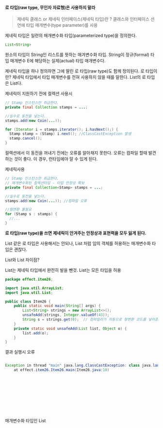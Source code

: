 #### 로 타입(raw type, 무인자 자료형)은 사용하지 말라

> 제네릭 클래스 or 제네릭 인터페이스(제네릭 타입)란 ?
> 클래스와 인터페이스 선언에 타입 매개변수(type parameter)를 사용

제네릭 타입은 일련의 매개변수화 타입(parameterized type)을 정의한다.

```java
List<String>
```
원소의 타입이 String인 리스트를 뜻하는 매겨변수화 타입.
String이 정규(formal) 타입 매개변수 E에 해당하는 실제(actual) 타입 매개변수다.

제네릭 타입을 하나 정의하면 그에 딸린 로 타입(raw type)도 함께 정의된다.
로 타입이란?
제네릭 타입에서 타입 매개변수를 전혀 사용하지 않을 때를 말한다.
List<E>의 로 타입은 List다.

제네릭이 지원하기 전에 컬렉션 사용시
```java
// Stamp 인스턴스만 취급한다.
private final Collection stamps = ...;

//실수로 동전을 넣는다.
stamps.add(new Coin(...));

for (Iterator i = stamps.iterator(); i.hasNext();) {
  Stamp stamp = (Stamp) i.next(); //ClassCastException 발생
  stamp.cancel();
}
```
컬렉션에서 이 동전을 꺼내기 전에는 오류를 알아채지 못한다.
오류는 컴파일 할때 발견하는 것이 좋다.
이 경우, 런타임에야 알 수 있게 된다.

제네릭사용
```java
// Stamp 인스턴스만 취급한다.
// 매개변수화된 컬렉션타입 - 타입 안정성 확보
private final Collection<Stamp> stamps = ...;

//실수로 동전을 넣는다.
stamps.add(new Coin(...)); //컴파일 오류

//형변환 불필요
for (Stamp s : stamps) {
  //...
}

```
**로 타입(raw type)을 쓰면 제네릭이 안겨주는 안정상과 표현력을 모두 잃게 된다.**

List 같은 로 타입은 사용해서는 안되나, List<Object> 처럼 임의 객체를 허용하는 매개변수화 타입은 괜찮다.

List와 List<Object> 차이점?

List는 제네릭 타입에서 완전히 발을 뺀것.
List<Object>는 모든 타입을 허용

```java
package effect.item26;

import java.util.ArrayList;
import java.util.List;

public class Item26 {
    public static void main(String[] args) {
        List<String> strings = new ArrayList<>();
        unsafeAdd(strings, Integer.valueOf(43));
        String s = strings.get(0);  // 컴파일러가 자동으로 형변환 코드를 넣어준다.
    }
    private static void unsafeAdd(List list, Object o) {
        list.add(o);
    }
}
```
결과 실행시 오류
```java

Exception in thread "main" java.lang.ClassCastException: class java.lang.Integer cannot be cast to class java.lang.String (java.lang.Integer and java.lang.String are in module java.base of loader 'bootstrap')
	at effect.item26.Item26.main(Item26.java:10)

```

매개변수화 타입인 List <Object> 로 변경시

```java
package effect.item26;

import java.util.ArrayList;
import java.util.List;

public class Item26 {
    public static void main(String[] args) {
        List<String> strings = new ArrayList<>();
        unsafeAdd(strings, Integer.valueOf(43));
        String s = strings.get(0);  // 컴파일러가 자동으로 형변환 코드를 넣어준다.
    }
    private static void unsafeAdd(List<Object> list, Object o) {
        list.add(o);
    }
}
```
결과 컴파일시 오류
```java
Error:(9, 19) java: incompatible types: java.util.List<java.lang.String> cannot be converted to java.util.List<java.lang.Object>
```

```java
//모르는 타입의 원소도 받는 로 타입을 사용
static int numElementsInCommon(Set s1, Set s2) {
    int result = 0;
    for (Object o1 : s1)
        if (s2.contains(o1))
            result++;
    return result;
}
```
이 메서드는 동작은 하지만 로 타입을 사용해 안전하지 않다.

그렇다면, 비한정적 와일드카드 타입(unbounded wildcard type)을 대신 사용하는게 좋다.
제네릭 타입을 쓰고 싶지만 실제 타입 매개변수가 무엇인지 신경 쓰고 싶지 않다면 물음표(?)를 사용한다.
제네릭 타입인 Set<E>의 비한정적 와일드 카드 타입은 Set<?>이다.
어떤 타입이라도 담을 수 있는 가장 범용적인 매개변수화 Set 타입이다.

```java
//비한정적 와일드카드 타입을 사용
static int numElementsInCommons(Set<?> s1, Set<?> s2) {
    int result = 0;
    for (Object o1 : s1)
        if (s2.contains(o1))
            result++;
    return result;
}
```
와일드카드 타입은 안전하고, 로 타입은 안전하지 않다.
로 타입 컬렉션에는 아무 원소나 넣을 수 있으니 타입 불변식을 훼손하기 쉽다.
Collection<?>에는 (null 외에는) 어떤 원소도 넣을 수 있다.
다른 원소를 넣으려 하면 컴파일할 때 오류 메시지가 발생한다.
```java
// Stamp 인스턴스만 취급한다.
// 와일드카드 타입 사용
private final Collection<?> stamps = ...;

//실수로 동전을 넣는다.
stamps.add(new Coin(...)); //컴파일 오류
```
결과
```java
Error:(43, 20) java: incompatible types: effect.item26.Coin cannot be converted to capture#1 of ?
```

즉, 컬렉션의 타입 불변식을 훼손하지 못하게 막았다.
구체적으로는, (null 외의) 어떤 원소도 Collection<?>에 넣지 못하게 했으며, 컬렉션에서 커낼 수 있는 객체의 타입도 전혀 알 수 없게 했다.
이러한 제약을 받아들일 수 없다면 제네릭 메서드나 한정적 와일드 카드 타입을 사용하면된다.

로 타입을 쓰지말라는 규칙에도 예외가 몇개 있다.
**class 리터럴에는 로 타입을 써야 한다.**
자바 명세는 class 리터럴에 매개변수화 타입을 사용하지 못하게 했다.(배열과 기본 타입은 허용한다)

List.class, String[].class, int.class는 허용하고 List<String>.class와 List<?>.class는 허용하지 않는다.

instanceof 연산자와 관련
런타임에는 제네릭 타입 정보가 지워지므로 instanceof 연산자는 비한정적 와일드카드 타입 이외의 매개변수화 타입에는 적용할 수 없다.
그리고 로 타입이든 비한정적 와일드카드 타입이든 instanceof는 완전히 똑같이 동작한다.
비한정적 와일드카드 타입의 꺾쇠괄호와 물음표는 아무런 역할이 없이 코드만 지저분하게 만드므로, 차라리 로타입을 쓰는 편이 깔끔하다.
제네릭 타입에 instanceof를 사용하는 예

```java
if (o instanceof Set) { //로 타입
  Set<?> s = (Set<?>) o;  //와일드카드 타입
}
```
o 타입이 Set임을 확인한 다음 와일드카드 타입인 Set<?>로 형변환해야 한다.
(로 타입인 Set이 아니다).
이는 검사 형변환(checked cast)이므로 컴파일러 경고가 뜨지 않는다.

_핵심정리_
> - 로 타입을 사용하면 런타임 예외가 일어날 수 있으니 사용하면 안된다.
> - 로타입은 제네릭이 도입되기 이전 코드와의 호환성을 위해 제공될 뿐이다.
> - Set<Object>는 어떤 타입의 객체도 저장할 수 있는 매개변수화 타입이고,
> - Set<?>는 모종의 타입 객체만 저장할 수 있는 와일드 카드 타입이다.
> - Set (로 타입)은 제네릭 타입 시스템에 속하지 않는다.
> - Set<Object>와 Set<?>은 안전하지만 Set은 안전하지 않다.


용어정리

한글용어|영문용어|예 
--------|--------:|--------
매개변수화 타입 | parameterized type |List<String>
실제 타입 매개변수| actual type parameter |String
제네릭 타입 | generic type |List<E>
정규타입 매개 타입 | formal type parameter |E
비한정적 와일드카드 타입 | unbounded wildcard type |List<?>
로 타입 | raw type |List
한정적 타입 매개변수 | bounded type parameter |<E extends Number>
재귀적 타입 한정| recursive type bound |<T extends Comparable<T>>
한정적 와일드카드 타입| bounded wildcard type | List<? extends Number>
제네릭 메서드| generic method |static <E> List<E> asList(E[] a)
타입 토큰 | type token |String.class)

[참조] (이펙티브 자바 3판)
